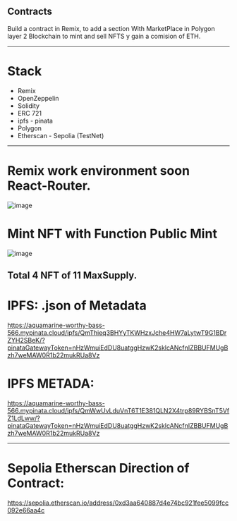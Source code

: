 ## Contracts   

Build a contract in Remix, to add a section With MarketPlace in Polygon layer 2 Blockchain to mint and sell NFTS y gain a comision of ETH.

-------------

# Stack

- Remix
- OpenZeppelin
- Solidity
- ERC 721
- ipfs - pinata
- Polygon
- Etherscan - Sepolia (TestNet)

---------

# Remix work environment soon React-Router.

![image](https://github.com/gonzalolater/portafolio/assets/42863568/ac136b29-9b52-429d-b754-e21741a670c4)

# Mint NFT with Function Public Mint

![image](https://github.com/gonzalolater/portafolio/assets/42863568/863953d7-0899-4f40-a2fd-0fc12909ed3a)

## Total 4 NFT of 11 MaxSupply.

# IPFS: .json of Metadata

https://aquamarine-worthy-bass-566.mypinata.cloud/ipfs/QmThieq3BHYyTKWHzxJche4HW7aLytwT9G1BDrZYH2SBeK/?pinataGatewayToken=nHzWmuiEdDU8uatggHzwK2sklcANcfnIZBBUFMUgBzh7weMAW0R1b22mukRUa8Vz

# IPFS METADA:

https://aquamarine-worthy-bass-566.mypinata.cloud/ipfs/QmWwUvLduVnT6T1E381QLN2X4trp89RYBSnT5VfZ1LdLww/?pinataGatewayToken=nHzWmuiEdDU8uatggHzwK2sklcANcfnIZBBUFMUgBzh7weMAW0R1b22mukRUa8Vz

-----------------------------------------------

# Sepolia Etherscan Direction of Contract:

https://sepolia.etherscan.io/address/0xd3aa640887d4e74bc921fee5099fcc092e66aa4c